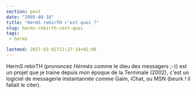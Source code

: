 ```yaml
---
section: post
date: "2005-08-10"
title: "HermS rebirTH c'est quoi ?"
slug: herms-rebirth-cest-quoi
tags:
 - herms

lastmod: 2017-03-01T11:27:14+01:00
---
```


HermS rebirTH (prononcez _Hérmès_ comme le dieu des messagers ;-)) est un projet que je traine depuis mon époque de la Terminale (2002), c'est un logiciel de messagerie instantannée comme Gaim, iChat, ou MSN (beurk ! il fallait le citer).
